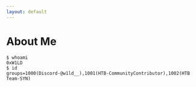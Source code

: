 ```yaml
---
layout: default
---
```


# About Me
```shell
$ whoami
0xW1LD
$ id
groups=1000(Discord-@w1ld__),1001(HTB-CommunityContributor),1002(HTB Team-SYN)
```